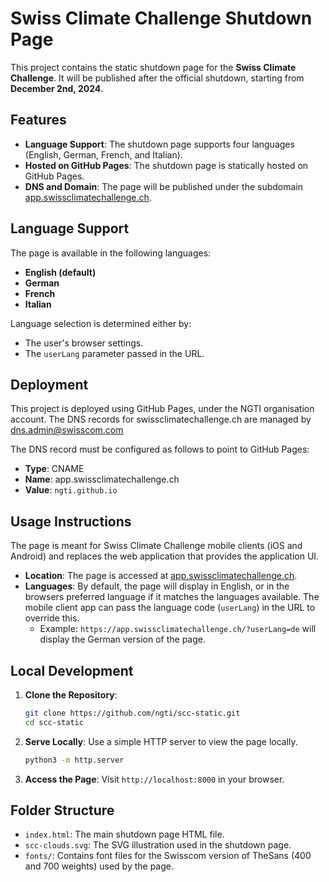 # Swiss Climate Challenge Shutdown Page

This project contains the static shutdown page for the **Swiss Climate Challenge**. It will be published after the official shutdown, starting from **December 2nd, 2024**.

## Features

- **Language Support**: The shutdown page supports four languages (English, German, French, and Italian).
- **Hosted on GitHub Pages**: The shutdown page is statically hosted on GitHub Pages.
- **DNS and Domain**: The page will be published under the subdomain [app.swissclimatechallenge.ch](https://app.swissclimatechallenge.ch/).

## Language Support

The page is available in the following languages:

- **English (default)**
- **German**
- **French**
- **Italian**

Language selection is determined either by:

- The user's browser settings.
- The `userLang` parameter passed in the URL.

## Deployment

This project is deployed using GitHub Pages, under the NGTI organisation account. The DNS records for swissclimatechallenge.ch are managed by <dns.admin@swisscom.com>

The DNS record must be configured as follows to point to GitHub Pages:

- **Type**: CNAME
- **Name**: app.swissclimatechallenge.ch
- **Value**: `ngti.github.io`

## Usage Instructions

The page is meant for Swiss Climate Challenge mobile clients (iOS and Android) and replaces the web application that provides the application UI.

- **Location**: The page is accessed at [app.swissclimatechallenge.ch](https://app.swissclimatechallenge.ch/).
- **Languages**: By default, the page will display in English, or in the browsers preferred language if it matches the languages available. The mobile client app can pass the language code (`userLang`) in the URL to override this.
  - Example: `https://app.swissclimatechallenge.ch/?userLang=de` will display the German version of the page.

## Local Development

1. **Clone the Repository**:

   ```sh
   git clone https://github.com/ngti/scc-static.git
   cd scc-static
   ```

2. **Serve Locally**:
   Use a simple HTTP server to view the page locally.

   ```sh
   python3 -m http.server
   ```

3. **Access the Page**:
   Visit `http://localhost:8000` in your browser.

## Folder Structure

- `index.html`: The main shutdown page HTML file.
- `scc-clouds.svg`: The SVG illustration used in the shutdown page.
- `fonts/`: Contains font files for the Swisscom version of TheSans (400 and 700 weights) used by the page.
